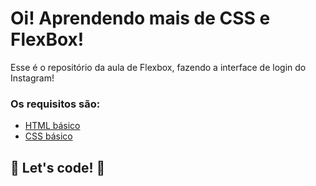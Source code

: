 # Oi! Aprendendo mais de CSS e FlexBox!

Esse é o repositório da aula de Flexbox, fazendo a interface de login do Instagram! 

### Os requisitos são:

* [HTML básico](https://www.w3schools.com/html/)
* [CSS básico](https://developer.mozilla.org/pt-BR/docs/Web/CSS)

## 🚀 Let's code! 🚀
